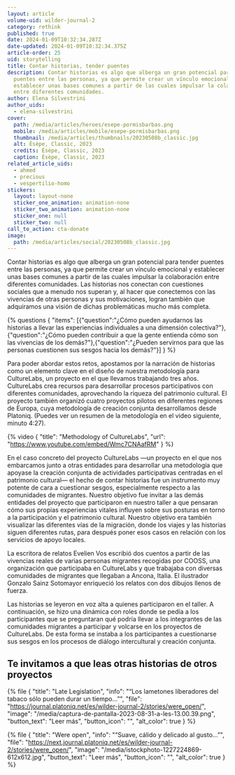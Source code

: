 ```yaml
---
layout: article
volume-uid: wilder-journal-2
category: rethink
published: true
date: 2024-01-09T10:32:34.287Z
date-updated: 2024-01-09T10:32:34.375Z
article-order: 25
uid: storytelling
title: Contar historias, tender puentes
description: Contar historias es algo que alberga un gran potencial para tender
  puentes entre las personas, ya que permite crear un vínculo emocional y
  establecer unas bases comunes a partir de las cuales impulsar la colaboración
  entre diferentes comunidades.
author: Elena Silvestrini
author_uids:
  - elena-silvestrini
cover:
  path: /media/articles/heroes/esepe-pormisbarbas.png
  mobile: /media/articles/mobile/esepe-pormisbarbas.png
  thumbnail: /media/articles/thumbnails/20230508b_classic.jpg
  alt: Ésèpe, Classic, 2023
  credits: Ésèpe, Classic, 2023
  caption: Ésèpe, Classic, 2023
related_article_uids:
  - ahmed
  - precious
  - vespertilio-homo
stickers:
  layout: layout-none
  sticker_one_animation: animation-none
  sticker_two_animation: animation-none
  sticker_one: null
  sticker_two: null
call_to_action: cta-donate
image:
  path: /media/articles/social/20230508b_classic.jpg
---
```

Contar historias es algo que alberga un gran potencial para tender puentes entre las personas, ya que permite crear un vínculo emocional y establecer unas bases comunes a partir de las cuales impulsar la colaboración entre diferentes comunidades. Las historias nos conectan con cuestiones sociales que a menudo nos superan y, al hacer que conectemos con las vivencias de otras personas y sus motivaciones, logran también que adquiramos una visión de dichas problemáticas mucho más completa.

{% questions { "items": [{"question":"¿Cómo pueden ayudarnos las historias a llevar las experiencias individuales a una dimensión colectiva?"},{"question":"¿Cómo pueden contribuir a que la gente entienda cómo son las vivencias de los demás?"},{"question":"¿Pueden servirnos para que las personas cuestionen sus sesgos hacia los demás?"}] } %}

Para poder abordar estos retos, apostamos por la narración de historias como un elemento clave en el diseño de nuestra metodología para CultureLabs, un proyecto en el que llevamos trabajando tres años. CultureLabs crea recursos para desarrollar procesos participativos con diferentes comunidades, aprovechando la riqueza del patrimonio cultural. El proyecto también organizó cuatro proyectos pilotos en diferentes regiones de Europa, cuya metodología de creación conjunta desarrollamos desde Platoniq. (Puedes ver un resumen de la metodología en el video siguiente, minuto 4:27).

{% video { "title": "Methodology of CultureLabs", "url": "https://www.youtube.com/embed/Wmc7CNAafRM" } %}

En el caso concreto del proyecto CultureLabs —un proyecto en el que nos embarcamos junto a otras entidades para desarrollar una metodología que apoyase la creación conjunta de actividades participativas centradas en el patrimonio cultural— el hecho de contar historias fue un instrumento muy potente de cara a cuestionar sesgos, especialmente respecto a las comunidades de migrantes. Nuestro objetivo fue invitar a las demás entidades del proyecto que participaron en nuestro taller a que pensaran cómo sus propias experiencias vitales influyen sobre sus posturas en torno a la participación y el patrimonio cultural. Nuestro objetivo era también visualizar las diferentes vías de la migración, donde los viajes y las historias siguen diferentes rutas, para después poner esos casos en relación con los servicios de apoyo locales.

La escritora de relatos Evelien Vos escribió dos cuentos a partir de las vivencias reales de varias personas migrantes recogidas por COOSS, una organización que participaba en CultureLabs y que trabajaba con diversas comunidades de migrantes que llegaban a Ancona, Italia. El ilustrador Gonzalo Sainz Sotomayor enriqueció los relatos con dos dibujos llenos de fuerza.

Las historias se leyeron en voz alta a quienes participaron en el taller. A continuación, se hizo una dinámica con roles donde se pedía a los participantes que se preguntaran qué podría llevar a los integrantes de las comunidades migrantes a participar y volcarse en los proyectos de CultureLabs. De esta forma se instaba a los participantes a cuestionarse sus sesgos en los procesos de diálogo intercultural y creación conjunta.

## Te invitamos a que leas otras historias de otros proyectos

{% file { "title": "Late Legislation", "info": "“Los lametones liberadores del tabaco sólo pueden durar un tiempo...”", "file": "https://journal.platoniq.net/es/wilder-journal-2/stories/were_open/", "image": "/media/captura-de-pantalla-2023-08-31-a-les-13.00.39.png", "button_text": "Leer más", "button_icon": "", "alt_color": true } %}

{% file { "title": "Were open", "info": "“Suave, cálido y delicado al gusto...”", "file": "https://next.journal.platoniq.net/es/wilder-journal-2/stories/were_open/", "image": "/media/istockphoto-1227224869-612x612.jpg", "button_text": "Leer más", "button_icon": "", "alt_color": true } %}
